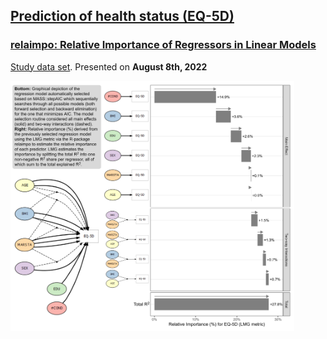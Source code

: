 ##  [Prediction of health status (EQ-5D)](https://github.com/agstn/WW/tree/main/2022-08-10)

### [relaimpo: Relative Importance of Regressors in Linear Models](https://rdrr.io/cran/relaimpo/)

[Study data set](https://github.com/VIS-SIG/Wonderful-Wednesdays/tree/master/data/2022/2022-08-10). Presented on **August 8th, 2022** 

<img src="https://raw.githubusercontent.com/agstn/WW/main/2022-08-10/ed5d_relaimpo.png" width="90%" height="90%">
